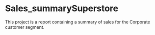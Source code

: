 # Sales_summarySuperstore
This project is a report  containing a summary of sales for the Corporate customer segment.
